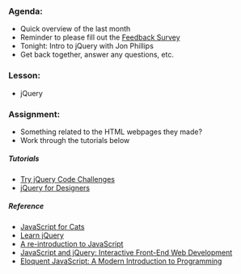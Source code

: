 ### Agenda:

  * Quick overview of the last month
  * Reminder to please fill out the [Feedback Survey](https://docs.google.com/a/hungrymachine.com/forms/d/17jWxV19c7kzz0TiEXlZXUgf2ofhuEq6kInLd0MLc_Bs/viewform)
  * Tonight: Intro to jQuery with Jon Phillips
  * Get back together, answer any questions, etc.

### Lesson:

  * jQuery

### Assignment:

  * Something related to the HTML webpages they made?
  * Work through the tutorials below

##### Tutorials
  * [Try jQuery Code Challenges](http://try.jquery.com/)
  * [jQuery for Designers](http://jqueryfordesigners.com/category/tutorials/index.html)

##### Reference

  * [JavaScript for Cats](http://jsforcats.com/)
  * [Learn jQuery](http://learn.jquery.com/)
  * [A re-introduction to JavaScript](https://developer.mozilla.org/en-US/docs/Web/JavaScript/A_re-introduction_to_JavaScript)
  * [JavaScript and jQuery: Interactive Front-End Web Development](http://www.amazon.com/JavaScript-JQuery-Interactive-Front-End-Development/dp/1118531647/ref=sr_1_4?ie=UTF8&qid=1413910462&sr=8-4&keywords=javascript+programming)
  * [Eloquent JavaScript: A Modern Introduction to Programming](http://www.amazon.com/Eloquent-JavaScript-Modern-Introduction-Programming/dp/1593272820/ref=sr_1_10?ie=UTF8&qid=1413909700&sr=8-10&keywords=javascript+programming)
